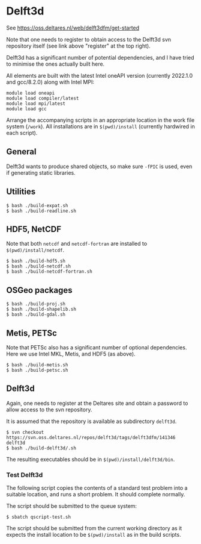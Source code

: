 # Delft3d

See https://oss.deltares.nl/web/delft3dfm/get-started

Note that one needs to register to obtain access to the Delft3d svn
repository itself (see link above "register" at the top right).

Delft3d has a significant number of potential dependencies,
and I have tried to minimise the ones actually built here.

All elements are built with the latest Intel oneAPI version (currently
2022.1.0 and gcc/8.2.0) along with Intel MPI:

```
module load oneapi
module load compiler/latest
module load mpi/latest
module load gcc
```

Arrange the accompanying scripts in an appropriate location in the
work file system (`/work`).
All installations are in `$(pwd)/install` (currently hardwired in
each script).

## General

Delft3d wants to produce shared objects, so make sure `-fPIC` is used,
even if generating static libraries.


## Utilities

```
$ bash ./build-expat.sh
$ bash ./build-readline.sh
```

## HDF5, NetCDF

Note that both `netcdf` and `netcdf-fortran` are installed to
`$(pwd)/install/netcdf`.

```
$ bash ./build-hdf5.sh
$ bash ./build-netcdf.sh
$ bash ./build-netcdf-fortran.sh
```

## OSGeo packages

```
$ bash ./build-proj.sh
$ bash ./build-shapelib.sh
$ bash ./build-gdal.sh
```

## Metis, PETSc

Note that PETSc also has a significant number of optional dependencies.
Here we use Intel MKL, Metis, and HDF5 (as above).

```
$ bash ./build-metis.sh
$ bash ./build-petsc.sh
```

## Delft3d

Again, one needs to register at the Deltares site and obtain a password to
allow access to the svn repository.

It is assumed that the repository is available as subdirectory `delft3d`.

```
$ svn checkout https://svn.oss.deltares.nl/repos/delft3d/tags/delft3dfm/141346 delft3d
$ bash ./build-delft3d/.sh
```

The resulting executables should be in `$(pwd)/install/delft3d/bin`.


### Test Delft3d

The following script copies the contents of a standard test problem into a
suitable location, and runs a short problem. It should complete normally.

The script should be submitted to the queue system:
```
$ sbatch qscript-test.sh
```
The script should be submitted from the current working directory as
it expects the install location to be `$(pwd)/install` as in the build
scripts.
